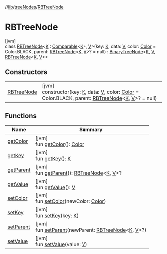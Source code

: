 //[lib](../../../Documentation)/[treeNodes](../index.md)/[RBTreeNode](index.md)

# RBTreeNode

[jvm]\
class [RBTreeNode](index.md)&lt;[K](index.md) : [Comparable](https://kotlinlang.org/api/latest/jvm/stdlib/kotlin/-comparable/index.html)&lt;[K](index.md)&gt;, [V](index.md)&gt;(key: [K](index.md), data: [V](index.md), color: [Color](../-color/index.md) = Color.BLACK, parent: [RBTreeNode](index.md)&lt;[K](index.md), [V](index.md)&gt;? = null) : [BinaryTreeNode](../-binary-tree-node/index.md)&lt;[K](index.md), [V](index.md), [RBTreeNode](index.md)&lt;[K](index.md), [V](index.md)&gt;&gt;

## Constructors

| | |
|---|---|
| [RBTreeNode](-r-b-tree-node.md) | [jvm]<br>constructor(key: [K](index.md), data: [V](index.md), color: [Color](../-color/index.md) = Color.BLACK, parent: [RBTreeNode](index.md)&lt;[K](index.md), [V](index.md)&gt;? = null) |

## Functions

| Name | Summary |
|---|---|
| [getColor](get-color.md) | [jvm]<br>fun [getColor](get-color.md)(): [Color](../-color/index.md) |
| [getKey](../-binary-tree-node/get-key.md) | [jvm]<br>fun [getKey](../-binary-tree-node/get-key.md)(): [K](index.md) |
| [getParent](get-parent.md) | [jvm]<br>fun [getParent](get-parent.md)(): [RBTreeNode](index.md)&lt;[K](index.md), [V](index.md)&gt;? |
| [getValue](../-binary-tree-node/get-value.md) | [jvm]<br>fun [getValue](../-binary-tree-node/get-value.md)(): [V](index.md) |
| [setColor](set-color.md) | [jvm]<br>fun [setColor](set-color.md)(newColor: [Color](../-color/index.md)) |
| [setKey](../-binary-tree-node/set-key.md) | [jvm]<br>fun [setKey](../-binary-tree-node/set-key.md)(key: [K](index.md)) |
| [setParent](set-parent.md) | [jvm]<br>fun [setParent](set-parent.md)(newParent: [RBTreeNode](index.md)&lt;[K](index.md), [V](index.md)&gt;?) |
| [setValue](../-binary-tree-node/set-value.md) | [jvm]<br>fun [setValue](../-binary-tree-node/set-value.md)(value: [V](index.md)) |

